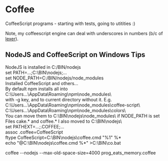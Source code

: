 # Coffee
CoffeeScript programs - starting with tests, going to utitities :)

Note, my coffeescript engine can deal with underscores in numbers (b/c of [lexer](https://github.com/georgiy-pruss/CoffeeScriptToo/blob/master/lib/coffee-script)).

## NodeJS and CoffeeScript on Windows Tips

NodeJS is installed in C:/BIN/nodejs  
set PATH=...;C:\BIN\nodejs;...  
set NODE_PATH=C:/BIN/nodejs/node_modules  
Installed CoffeeScript and others...  
By default npm installs all into C:\Users\...\AppData\Roaming\npm\node_modules\  
with -g key, and to current directory without it. E.g.  
C:\Users\...\AppData\Roaming\npm\node_modules\coffee-script\  
C:\Users\...\AppData\Roaming\npm\node_modules\colors\  
You can move them to C:\BIN\nodejs\node_modules\ if NODE_PATH is set  
Files cake.* and coffee.* I also moved to C:\BIN\nodejs\  
set PATHEXT=...;.COFFEE;...  
assoc .coffee=CoffeeScript  
ftype CoffeeScript=C:\BIN\nodejs\coffee.cmd "%1" %*  
echo "@C:\BIN\nodejs\coffee.cmd %*" >C:\BIN\co.bat  

coffee --nodejs --max-old-space-size=4000 prog_eats_memory.coffee
